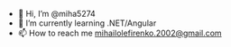 - 👋 Hi, I’m @miha5274
- 🌱 I’m currently learning .NET/Angular
- 📫 How to reach me mihailolefirenko.2002@gmail.com

